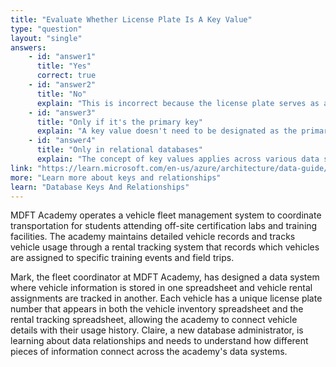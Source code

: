 ```yaml
---
title: "Evaluate Whether License Plate Is A Key Value"
type: "question"
layout: "single"
answers:
    - id: "answer1"
      title: "Yes"
      correct: true
    - id: "answer2"
      title: "No"
      explain: "This is incorrect because the license plate serves as a unique identifier for each vehicle and can be used to establish relationships between the vehicle entity and other related entities, making it function as a key value."
    - id: "answer3"
      title: "Only if it's the primary key"
      explain: "A key value doesn't need to be designated as the primary key to function as a key. The license plate's uniqueness and its role in identifying vehicles and establishing relationships qualifies it as a key value regardless of its formal designation."
    - id: "answer4"
      title: "Only in relational databases"
      explain: "The concept of key values applies across various data storage systems, not just relational databases. License plate serves as a unique identifier and relationship connector in spreadsheets, NoSQL databases, and other data storage formats."
link: "https://learn.microsoft.com/en-us/azure/architecture/data-guide/relational-data/"
more: "Learn more about keys and relationships"
learn: "Database Keys And Relationships"
---
```


MDFT Academy operates a vehicle fleet management system to coordinate transportation for students attending off-site certification labs and training facilities. The academy maintains detailed vehicle records and tracks vehicle usage through a rental tracking system that records which vehicles are assigned to specific training events and field trips.

Mark, the fleet coordinator at MDFT Academy, has designed a data system where vehicle information is stored in one spreadsheet and vehicle rental assignments are tracked in another. Each vehicle has a unique license plate number that appears in both the vehicle inventory spreadsheet and the rental tracking spreadsheet, allowing the academy to connect vehicle details with their usage history. Claire, a new database administrator, is learning about data relationships and needs to understand how different pieces of information connect across the academy's data systems.